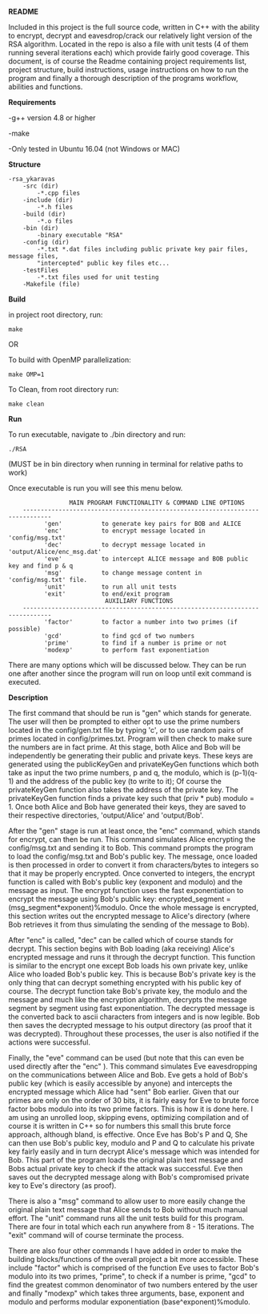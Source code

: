 **README**

Included in this project is the full source code, written in C++ with the ability to 
encrypt, decrypt and eavesdrop/crack our relatively light version of the RSA algorithm. 
Located in the repo is also a file with unit tests (4 of them running several iterations 
each) which provide fairly good coverage. This document, is of course the Readme 
containing project requirements list, project structure, build instructions, usage 
instructions on how to run the program and finally a thorough description of the 
programs workflow, abilities and functions.


**Requirements**


-g++ version 4.8 or higher

-make

-Only tested in Ubuntu 16.04 (not Windows or MAC)


**Structure**

	-rsa_ykaravas
		-src (dir)
			-*.cpp files
		-include (dir)
			-*.h files
		-build (dir)
			-*.o files
		-bin (dir)
			-binary executable "RSA"
		-config (dir)
			-*.txt *.dat files including public private key pair files, message files, 
			"intercepted" public key files etc...
		-testFiles
			-*.txt files used for unit testing
		-Makefile (file)


**Build**


in project root directory, run:

	make


OR


To build with OpenMP parallelization:

	make OMP=1



To Clean, from root directory run:

	make clean



**Run**

To run executable, navigate to ./bin directory and run:

	./RSA

(MUST be in bin directory when running in terminal for relative paths to work)

Once executable is run you will see this menu below.

                     MAIN PROGRAM FUNCTIONALITY & COMMAND LINE OPTIONS                    
        ------------------------------------------------------------------------------  
              'gen'           to generate key pairs for BOB and ALICE 
              'enc'           to encrypt message located in 'config/msg.txt' 
              'dec'           to decrypt message located in 'output/Alice/enc_msg.dat'  
              'eve'           to intercept ALICE message and BOB public key and find p & q 
              'msg'           to change message content in 'config/msg.txt' file. 
              'unit'          to run all unit tests
              'exit'          to end/exit program     
                               AUXILIARY FUNCTIONS  
        ------------------------------------------------------------------------------
              'factor'        to factor a number into two primes (if possible) 
              'gcd'           to find gcd of two numbers
              'prime'         to find if a number is prime or not
              'modexp'        to perform fast exponentiation


There are many options which will be discussed below. They can be run one after another since
the program will run on loop until exit command is executed.


**Description**


The first command that should be run is "gen" which stands for generate. The user will then be 
prompted to either opt to use the prime numbers located in the config/gen.txt file by typing
'c', or to use random pairs of primes located in config/primes.txt. Program will then check to 
make sure the numbers are in fact prime. At this stage, both Alice and Bob will be independently 
be generating their public and private keys. These keys are generated using the publicKeyGen and
privateKeyGen functions which both take as input the two prime numbers, p and q, the modulo, which
is (p-1)(q-1) and the address of the public key (to write to it); Of course the privateKeyGen 
function also takes the address of the private key. The privateKeyGen function finds a private 
key such that (priv * pub) modulo = 1. Once both Alice and Bob have generated their keys, they 
are saved to their respective directories, 'output/Alice' and 'output/Bob'.

After the "gen" stage is run at least once, the "enc" command, which stands for encrypt, can 
then be run. This command simulates Alice encrypting the config/msg.txt and sending it to Bob. 
This command prompts the program to load the config/msg.txt and Bob's public key. The message, once 
loaded is then processed in order to convert it from characters/bytes to integers so that it may be
properly encrypted. Once converted to integers, the encrypt function is called with Bob's public key
(exponent and modulo) and the message as input. The encrypt function uses the fast exponentiation to
encrypt the message using Bob's public key: encrypted_segment = (msg_segment*exponent)%modulo. Once 
the whole message is encrypted, this section writes out the encrypted message to Alice's directory 
(where Bob retrieves it from thus simulating the sending of the message to Bob).  

After "enc" is called, "dec" can be called which of course stands for decrypt. This section begins with
Bob loading (aka receiving) Alice's encrypted message and runs it through the decrypt function. This 
function is similar to the encrypt one except Bob loads his own private key, unlike Alice who loaded 
Bob's public key. This is because Bob's private key is the only thing that can decrypt something encrypted 
with his public key of course. The decrypt function take Bob's private key, the modulo and the message 
and much like the encryption algorithm, decrypts the message segment by segment using fast exponentiation. 
The decrypted message is the converted back to ascii characters from integers and is now legible. Bob
then saves the decrypted message to his output directory (as proof that it was decrypted). Throughout 
these processes, the user is also notified if the actions were successful.

Finally, the "eve" command can be used (but note that this can even be used directly after the "enc" 
). This command simulates Eve eavesdropping on the communications between Alice and Bob. Eve gets a
hold of Bob's public key (which is easily accessible by anyone) and intercepts the encrypted message 
which Alice had "sent" Bob earlier. Given that our primes are only on the order of 30 bits, it is fairly
easy for Eve to brute force factor bobs modulo into its two prime factors. This is how it is done here. I
am using an unrolled loop, skipping evens, optimizing compilation and of course it is written in C++ so 
for numbers this small this brute force approach, although bland, is effective. Once Eve has Bob's P and Q,
She can then use Bob's public key, modulo and P and Q to calculate his private key fairly easily and in 
turn decrypt Alice's message which was intended for Bob. This part of the program loads the original plain
text message and Bobs actual private key to check if the attack was successful. Eve then saves out the 
decrypted message along with Bob's compromised private key to Eve's directory (as proof).

There is also a "msg" command to allow user to more easily change the original plain text message that 
Alice sends to Bob without much manual effort. The "unit" command runs all the unit tests build for this 
program. There are four in total which each run anywhere from 8 - 15 iterations. The "exit" command will 
of course terminate the process. 

There are also four other commands I have added in order to make the building blocks/functions of the 
overall project a bit more accessible. These include "factor" which is comprised of the function Eve uses
to factor Bob's modulo into its two primes, "prime", to check if a number is prime, "gcd" to find the 
greatest common denominator of two numbers entered by the user and finally "modexp" which takes three
arguments, base, exponent and modulo and performs modular exponentiation (base^exponent)%modulo.


